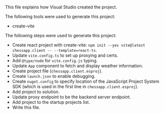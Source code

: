 This file explains how Visual Studio created the project.

The following tools were used to generate this project:
- create-vite

The following steps were used to generate this project:
- Create react project with create-vite: `npm init --yes vite@latest chessapp.client -- --template=react-ts`.
- Update `vite.config.ts` to set up proxying and certs.
- Add `@type/node` for `vite.config.js` typing.
- Update `App` component to fetch and display weather information.
- Create project file (`chessapp.client.esproj`).
- Create `launch.json` to enable debugging.
- Create `nuget.config` to specify location of the JavaScript Project System SDK (which is used in the first line in `chessapp.client.esproj`).
- Add project to solution.
- Update proxy endpoint to be the backend server endpoint.
- Add project to the startup projects list.
- Write this file.

